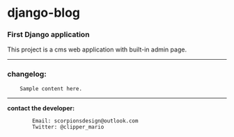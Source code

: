 # django-blog
<h3>First Django application</h3>
This project is a cms web application with built-in admin page. 
<hr>
<h3>changelog:</h3>
       
        Sample content here.
       
       
<hr>
       
<b>contact the developer:</b>

            Email: scorpionsdesign@outlook.com
            Twitter: @clipper_mario
       
